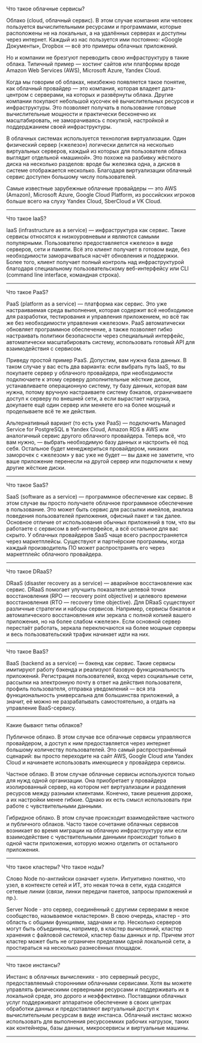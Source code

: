 Что такое облачные сервисы?

Облако (cloud, облачный сервис). В этом случае компания или человек пользуется вычислительными ресурсами и программами, которые расположены не на локальных, а на удалённых серверах и доступны через интернет. Каждый из нас пользуется ими постоянно: «Google Документы», Dropbox — всё это примеры облачных приложений.

Но и компании не брезгуют переводить свою инфраструктуру в такие облака. Типичный пример — хостинг сайтов или платформы вроде Amazon Web Services (AWS), Microsoft Azure, Yandex Cloud.

Когда мы говорим об облаках, неизбежно появляется такое понятие, как облачный провайдер — это компания, которая владеет дата-центром с серверами, на которых и развёрнуты облака. Другие компании покупают небольшой кусочек её вычислительных ресурсов и инфраструктуры. Это позволяет получать в пользование готовые вычислительные мощности и практически бесконечно их масштабировать, не заморачиваясь с покупкой, настройкой и поддерджанием своей инфраструктуры.

В облачных системах используется технология виртуализации. Один физический сервер («железо») логически делится на несколько виртуальных серверов, каждый из которых для пользователя облака выглядит отдельной «машиной». Это похоже на разбивку жёсткого диска на несколько разделов: вроде бы железяка одна, а дисков в системе отображается несколько. Благодаря виртуализации облачный сервис доступен большому числу пользователей.

Самые известные зарубежные облачные провайдеры — это AWS (Amazon), Microsoft Azure, Google Cloud Platform, из российских игроков больше всего на слуху Yandex Cloud, SberCloud и VK Cloud.

--------------------------------------------------------------------------------------------------------------------
Что такое IaaS?

IaaS (infrastructure as a service) — инфраструктура как сервис. Такие сервисы относятся к низкоуровневым и являются самыми популярными. Пользователю предоставляется «железо» в виде серверов, сети и памяти. Всё это клиент получает в готовом виде, без необходимости заморачиваться насчёт обновления и поддержки. Более того, клиент получает полный контроль над инфраструктурой благодаря специальному пользовательскому веб-интерфейсу или CLI (command line interface, командная строка).

--------------------------------------------------------------------------------------------------------------------
Что такое PaaS?

PaaS (platform as a service) — платформа как сервис. Это уже настраиваемая среда выполнения, которая содержит всё необходимое для разработки, тестирования и управления приложением, но всё так же без необходимости управления «железом». PaaS автоматически обновляет программное обеспечение, а также позволяет гибко настраивать политики безопасности через специальный интерфейс, автоматически масштабировать систему, использовать готовый API для взаимодействия с сервисом.

Приведу простой пример PaaS. Допустим, вам нужна база данных. В таком случае у вас есть два варианта: если выбрать путь IaaS, то вы покупаете сервер у облачного провайдера, при необходимости подключаете к этому серверу дополнительные жёсткие диски, устанавливаете операционную систему, ту базу данных, которая вам нужна, потому вручную настраиваете систему бэкапов, ограничиваете доступ к серверу по внешней сети, а если вырастает нагрузка, докупаете ещё один сервер или меняете его на более мощный и проделываете всё те же действия.

Альтернативный вариант (то есть уже PaaS) — подключить Managed Service for PostgreSQL в Yandex Cloud, Amazon RDS в AWS или аналогичный сервис другого облачного провайдера. Теперь всё, что вам нужно, — выбрать необходимую базу данных и настроить её под себя. Остальное будет менеджериться провайдером, никаких заморочек с «железом» у вас уже не будет — вы даже не заметите, что ваше приложение перенесли на другой сервер или подключили к нему другие жёсткие диски.

--------------------------------------------------------------------------------------------------------------------
Что такое SaaS?

SaaS (software as a service) — программное обеспечение как сервис. В этом случае вы просто получаете облачное программное обеспечение в пользование. Это может быть сервис для рассылки имейлов, анализа поведения пользователей приложения, офисный пакет и так далее. Основное отличие от использования обычных приложений в том, что вы работаете с сервисом в веб-интерфейсе, а всё остальное для вас скрыто. У облачных провайдеров SaaS чаще всего распространяется через маркетплейсы. Существуют и партнёрские программы, когда каждый производитель ПО может распространять его через маркетплейс облачного провайдера.

--------------------------------------------------------------------------------------------------------------------
Что такое DRaaS?

DRaaS (disaster recovery as a service) — аварийное восстановление как сервис. DRaaS помогает улучшить показатели целевой точки восстановления (RPO — recovery point objective) и целевого времени восстановления (RTO — recovery time objective). Для DRaaS существуют различные стратегии и наборы сервисов. Например, сервисы бэкапов и автоматического восстановления или зеркала с полной копией вашего приложения, но на более слабом «железе». Если основной сервер перестаёт работать, зеркала переключаются на более мощные серверы и весь пользовательский трафик начинает идти на них.

--------------------------------------------------------------------------------------------------------------------
Что такое BaaS?

BaaS (backend as a service) — бэкенд как сервис. Такие сервисы имитируют работу бэкенда и реализуют базовую функциональность приложений. Регистрация пользователей, вход через социальные сети, рассылки на электронную почту в ответ на действия пользователя, профиль пользователя, отправка уведомлений — вся эта функциональность универсальна для большинства приложений, а значит, её можно не разрабатывать самостоятельно, а отдать на управление BaaS-сервису.

--------------------------------------------------------------------------------------------------------------------
Какие бывают типы облаков?

Публичное облако. В этом случае все облачные сервисы управляются провайдером, а доступ к ним предоставляется через интернет большому количеству пользователей. Это самый распространённый сценарий: вы просто переходите на сайт AWS, Google Cloud или Yandex Cloud и начинаете использовать имеющиеся у провайдера сервисы.

Частное облако. В этом случае облачные сервисы используются только для нужд одной организации. Она приобретает у провайдера изолированный сервер, на котором нет виртуализации и разделения ресурсов между разными клиентами. Конечно, такие решения дороже, а их настройки менее гибкие. Однако их есть смысл использовать при работе с чувствительными данными.

Гибридное облако. В этом случае происходит взаимодействие частного и публичного облаков. Часто такое сочетание облачных сервисов возникает во время миграции на облачную инфраструктуру или если взаимодействие с чувствительными данными происходит только в одной части приложения, которую можно отделить от остального приложения.

--------------------------------------------------------------------------------------------------------------------
Что такое кластеры? Что такое ноды?

Слово Node по-английски означает «узел». Интуитивно понятно, что узел, в контексте сетей и ИТ, это некая точка в сети, куда сходятся сетевые линии (связи, линки передачи пакетов, запросы приложений и пр.).

Server Node - это сервер, соединённый с другими серверами в некое сообщество, называемое «кластером». В свою очередь, кластер - это область с общими функциями, задачами и пр. Несколько серверов могут быть объединены, например, в кластер вычислений, кластер хранения с файловой системой, кластер базы данных и пр. Причем этот кластер может быть не ограничен пределами одной локальной сети, а простираться на несколько разнесённых площадок.

--------------------------------------------------------------------------------------------------------------------
Что такое инстансы?

Инстанс в облачных вычислениях - это серверный ресурс, предоставляемый сторонними облачными сервисами. Хотя вы можете управлять физическими серверными ресурсами и поддерживать их в локальной среде, это дорого и неэффективно. Поставщики облачных услуг поддерживают аппаратное обеспечение в своих центрах обработки данных и предоставляют виртуальный доступ к вычислительным ресурсам в виде инстанса. Облачный инстанс можно использовать для выполнения ресурсоемких рабочих нагрузок, таких как контейнеры, базы данных, микросервисы и виртуальные машины.

--------------------------------------------------------------------------------------------------------------------